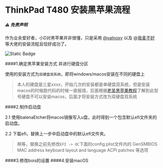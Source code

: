# ThinkPad T480 安装黑苹果流程


##### ⚠️ 免责声明
作为业余爱好者，小D对黑苹果并非很懂，只是采用 [@valnoxy](https://github.com/valnoxy/t480-oc?tab=readme-ov-file) 以及 @[我麦不好](https://www.bilibili.com/video/BV1Kj411D7ngvd_source=8fdb5ed5c412c5331312054106d1b6df) 等大佬的安装流程且恰好成功了。

![Static Badge](https://img.shields.io/badge/%20macOS-Ventura-brightgreen.svg?logo=apple)


####1.确定黑苹果安装方式 并进行硬盘分区
	
 使用的安装方式为`双硬盘双系统`，即将windows/macos安装在不同的硬盘上
> 本人的硬盘是三星xxxx，开始几次的安装都是单硬盘双系统，但是安装macos的时候跑代码的时候一直报错，后面根据[老吴黑苹果教程](https://hpglw.com/cdc6109c.html)了解到此型号硬盘不可以安装macos，后面才将安装方式改为双硬盘双系统

####2.制作启动盘

2.1 使用balenaEtcher将macos镜像写入u盘，此时得到一个包含默认efi文件夹的启动盘。

2.2 下载efi，替换上一步中启动盘中的默认efi文件夹。
> 稍等，替换之前先修改`EFI -> OC`下面的config.plist文件内的 GenSMBIOS
MAC address keyboard layout and language ACPI patches 等选项


####3.修改bois的设置
####4.安装macOS
